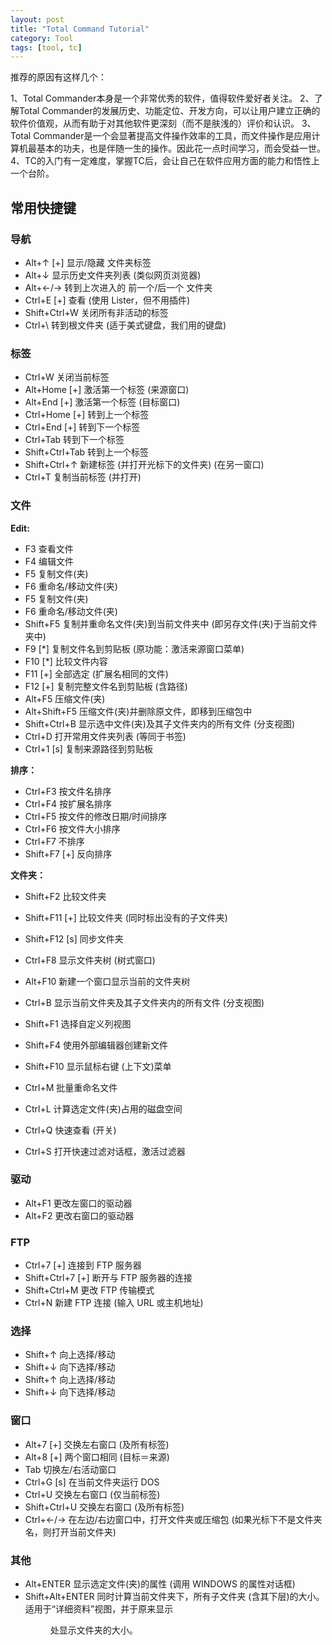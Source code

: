 ```yaml
---
layout: post
title: "Total Command Tutorial"
category: Tool
tags: [tool, tc]
--- 
```


推荐的原因有这样几个：

1、Total Commander本身是一个非常优秀的软件，值得软件爱好者关注。
2、了解Total Commander的发展历史、功能定位、开发方向，可以让用户建立正确的软件价值观，从而有助于对其他软件更深刻（而不是肤浅的）评价和认识。
3、Total Commander是一个会显著提高文件操作效率的工具，而文件操作是应用计算机最基本的功夫，也是伴随一生的操作。因此花一点时间学习，而会受益一世。
4、TC的入门有一定难度，掌握TC后，会让自己在软件应用方面的能力和悟性上一个台阶。

## 常用快捷键

### 导航

- Alt+↑ [+]   显示/隐藏  文件夹标签
- Alt+↓       显示历史文件夹列表 (类似网页浏览器)
- Alt+←/→ 转到上次进入的 前一个/后一个 文件夹
- Ctrl+E [+]  查看 (使用 Lister，但不用插件)
- Shift+Ctrl+W    关闭所有非活动的标签
- Ctrl+\      转到根文件夹 (适于美式键盘，我们用的键盘)

### 标签

- Ctrl+W      关闭当前标签
- Alt+Home [+]    激活第一个标签 (来源窗口)
- Alt+End [+] 激活第一个标签 (目标窗口)
- Ctrl+Home [+]   转到上一个标签
- Ctrl+End [+]    转到下一个标签
- Ctrl+Tab    转到下一个标签
- Shift+Ctrl+Tab  转到上一个标签
- Shift+Ctrl+↑    新建标签 (并打开光标下的文件夹) (在另一窗口)
- Ctrl+T      复制当前标签 (并打开)


### 文件

__Edit:__

- F3      查看文件
- F4      编辑文件
- F5      复制文件(夹)
- F6      重命名/移动文件(夹)
- F5      复制文件(夹)
- F6      重命名/移动文件(夹)
- Shift+F5    复制并重命名文件(夹)到当前文件夹中 (即另存文件(夹)于当前文件夹中)
- F9 [*]      复制文件名到剪贴板 (原功能：激活来源窗口菜单)
- F10 [*]     比较文件内容 
- F11 [+]     全部选定 (扩展名相同的文件)
- F12 [+]     复制完整文件名到剪贴板 (含路径)
- Alt+F5      压缩文件(夹)
- Alt+Shift+F5    压缩文件(夹)并删除原文件，即移到压缩包中
- Shift+Ctrl+B    显示选中文件(夹)及其子文件夹内的所有文件 (分支视图)
- Ctrl+D      打开常用文件夹列表 (等同于书签)
- Ctrl+1 [s]  复制来源路径到剪贴板

__排序：__

- Ctrl+F3     按文件名排序
- Ctrl+F4     按扩展名排序
- Ctrl+F5     按文件的修改日期/时间排序
- Ctrl+F6     按文件大小排序
- Ctrl+F7     不排序
- Shift+F7 [+]    反向排序

__文件夹：__

- Shift+F2    比较文件夹
- Shift+F11 [+]   比较文件夹 (同时标出没有的子文件夹)
- Shift+F12 [s]   同步文件夹

- Ctrl+F8     显示文件夹树 (树式窗口)
- Alt+F10     新建一个窗口显示当前的文件夹树
- Ctrl+B      显示当前文件夹及其子文件夹内的所有文件 (分支视图)

- Shift+F1    选择自定义列视图 
- Shift+F4    使用外部编辑器创建新文件
- Shift+F10   显示鼠标右键 (上下文)菜单
- Ctrl+M      批量重命名文件
- Ctrl+L      计算选定文件(夹)占用的磁盘空间
- Ctrl+Q      快速查看 (开关)
- Ctrl+S      打开快速过滤对话框，激活过滤器

### 驱动

- Alt+F1      更改左窗口的驱动器
- Alt+F2      更改右窗口的驱动器

### FTP

- Ctrl+7 [+]  连接到 FTP 服务器
- Shift+Ctrl+7 [+]    断开与 FTP 服务器的连接
- Shift+Ctrl+M    更改 FTP 传输模式
- Ctrl+N      新建 FTP 连接 (输入 URL 或主机地址)

### 选择

- Shift+↑ 向上选择/移动
- Shift+↓ 向下选择/移动
- Shift+↑ 向上选择/移动
- Shift+↓ 向下选择/移动

### 窗口

- Alt+7 [+]   交换左右窗口 (及所有标签)
- Alt+8 [+]   两个窗口相同 (目标＝来源)
- Tab     切换左/右活动窗口
- Ctrl+G [s]  在当前文件夹运行 DOS
- Ctrl+U      交换左右窗口 (仅当前标签)
- Shift+Ctrl+U    交换左右窗口 (及所有标签)
- Ctrl+←/→    在左边/右边窗口中，打开文件夹或压缩包 (如果光标下不是文件夹名，则打开当前文件夹)



### 其他

- Alt+ENTER   显示选定文件(夹)的属性 (调用 WINDOWS 的属性对话框)
- Shift+Alt+ENTER 同时计算当前文件夹下，所有子文件夹 (含其下层)的大小。适用于“详细资料”视图，并于原来显示 <DIR> 处显示文件夹的大小。


